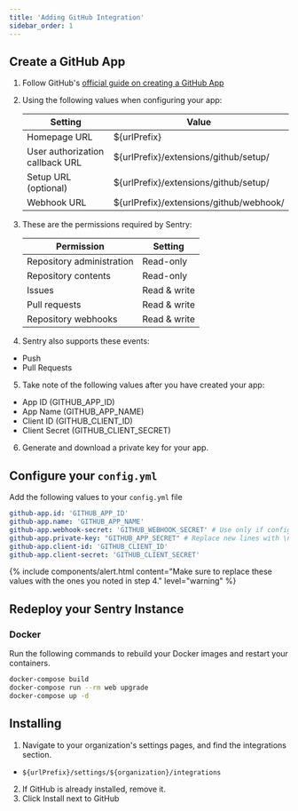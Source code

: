 ```yaml
---
title: 'Adding GitHub Integration'
sidebar_order: 1
---
```


## Create a GitHub App

1. Follow GitHub's [official guide on creating a GitHub App](https://developer.github.com/apps/building-github-apps/creating-a-github-app/)
2. Using the following values when configuring your app:

    | Setting | Value |
    | ---- | ---- |
    | Homepage URL | ${urlPrefix} |
    | User authorization callback URL | ${urlPrefix}/extensions/github/setup/ |
    | Setup URL (optional) | ${urlPrefix}/extensions/github/setup/ |
    | Webhook URL | ${urlPrefix}/extensions/github/webhook/ |

3. These are the permissions required by Sentry:

    | Permission | Setting |
    |---|---|
    | Repository administration | Read-only |
    | Repository contents | Read-only |
    | Issues | Read & write |
    | Pull requests | Read & write |
    | Repository webhooks | Read & write |

4. Sentry also supports these events:
  - Push
  - Pull Requests
  
5. Take note of the following values after you have created your app:
  - App ID (GITHUB_APP_ID)
  - App Name (GITHUB_APP_NAME)
  - Client ID (GITHUB_CLIENT_ID)
  - Client Secret (GITHUB_CLIENT_SECRET)

6. Generate and download a private key for your app.


## Configure your `config.yml`

Add the following values to your `config.yml` file

```yml
github-app.id: 'GITHUB_APP_ID'
github-app.name: 'GITHUB_APP_NAME'
github-app.webhook-secret: 'GITHUB_WEBHOOK_SECRET' # Use only if configured in GitHub
github-app.private-key: "GITHUB_APP_SECRET" # Replace new lines with \n to preserve them.
github-app.client-id: 'GITHUB_CLIENT_ID'
github-app.client-secret: 'GITHUB_CLIENT_SECRET'
```

{% include components/alert.html
    content="Make sure to replace these values with the ones you noted in step 4."
    level="warning"
  %}
  
## Redeploy your Sentry Instance

### Docker

Run the following commands to rebuild your Docker images and restart your containers.

```bash
docker-compose build
docker-compose run --rm web upgrade
docker-compose up -d
```

## Installing

1. Navigate to your organization's settings pages, and find the integrations section.
  - `${urlPrefix}/settings/${organization}/integrations`
2. If GitHub is already installed, remove it.
3. Click Install next to GitHub